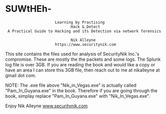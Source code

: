 # SUWtHEh-
                          Learning by Practising 
                                 Hack & Detect 
     A Practical Guide to Hacking and its Detection via network forensics
                                  
                                 Nik Alleyne        
                          https://www.securitynik.com
                        
                   
This site contains the files used for analysis of SecurityNik Inc.'s compromise. These are mostly the the packets and some logs. The Splunk log file is over 3GB. If you are reading the book and would like a copy or have an area I can store this 3GB file, then reach out to me at nikalleyne at gmail dot com.

NOTE: The .exe file above "Nik_in_Vegas.exe" is actually called "Pam_In_Guyana.exe" in the book. Therefore if you are going through the book, simplay replace "Pam_In_Guyana.exe" with "Nik_In_Vegas.exe". 


Enjoy
Nik Alleyne
www.securitynik.com
